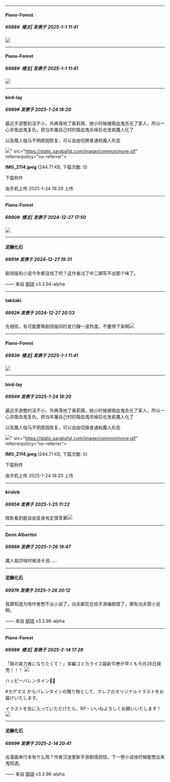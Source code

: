 ﻿
*****

####  Piano-Forest  
##### 6988#         楼主| 发表于 2025-1-1 11:41

<img src="https://p.sda1.dev/21/59c129b3c4a94e5d3c81f2e0bfb3d1f8/20250101_114047.jpg" referrerpolicy="no-referrer">


*****

####  Piano-Forest  
##### 6988#         楼主| 发表于 2025-1-1 11:41

<img src="https://p.sda1.dev/21/59c129b3c4a94e5d3c81f2e0bfb3d1f8/20250101_114047.jpg" referrerpolicy="no-referrer">

*****

####  bird-lay  
##### 6989#       发表于 2025-1-24 18:20

最近手游整的活不小，外典落地了奥莉薇，她小时候被吸血鬼杀光了家人，所以一心杀吸血鬼复仇，把当年屠自己村的吸血鬼杀掉后也发疯魔人化了

以及魔人伽马不明原因恢复，可以自由切换普通和魔人形态

<img src="https://img.saraba1st.com/forum/202501/24/182001l0795l7nz0wxl89l.jpeg" referrerpolicy="no-referrer">" src="https://static.saraba1st.com/image/common/none.gif" referrerpolicy="no-referrer">

<strong>IMG_2114.jpeg</strong> (244.71 KB, 下载次数: 0)

下载附件

由手机上传
2025-1-24 18:20 上传


*****

####  Piano-Forest  
##### 6990#         楼主| 发表于 2024-12-27 17:50

<img src="https://p.sda1.dev/21/666de3e0dfcd06c4db84774423a9fe2d/20241224_231102.jpg" referrerpolicy="no-referrer">

*****

####  泥鳅化石  
##### 6991#       发表于 2024-12-27 19:31

剧场版和小说今年都没戏了吧？这作者过了中二期写不出那个味了。

—— 来自 [鹅球](https://www.pgyer.com/xfPejhuq) v3.3.94-alpha

*****

####  takitaki  
##### 6992#       发表于 2024-12-27 20:53

先相信，有可能要等剧场版同时发行蹭一波热度。不要停下来啊<img src="https://static.saraba1st.com/image/smiley/face2017/135.png" referrerpolicy="no-referrer">

*****

####  Piano-Forest  
##### 6993#         楼主| 发表于 2025-1-1 11:41

<img src="https://p.sda1.dev/21/59c129b3c4a94e5d3c81f2e0bfb3d1f8/20250101_114047.jpg" referrerpolicy="no-referrer">

*****

####  bird-lay  
##### 6994#       发表于 2025-1-24 18:20

最近手游整的活不小，外典落地了奥莉薇，她小时候被吸血鬼杀光了家人，所以一心杀吸血鬼复仇，把当年屠自己村的吸血鬼杀掉后也发疯魔人化了

以及魔人伽马不明原因恢复，可以自由切换普通和魔人形态

<img src="https://img.saraba1st.com/forum/202501/24/182001l0795l7nz0wxl89l.jpeg" referrerpolicy="no-referrer">" src="https://static.saraba1st.com/image/common/none.gif" referrerpolicy="no-referrer">

<strong>IMG_2114.jpeg</strong> (244.71 KB, 下载次数: 0)

下载附件

由手机上传
2025-1-24 18:20 上传

*****

####  kiralzb  
##### 6995#       发表于 2025-1-25 11:22

暗影看到能自由变身肯定很羡慕<img src="https://static.saraba1st.com/image/smiley/face2017/037.png" referrerpolicy="no-referrer">


*****

####  Demi.Albertini  
##### 6996#       发表于 2025-1-26 19:47

魔人祖宗啥时候进卡池……


*****

####  泥鳅化石  
##### 6997#       发表于 2025-1-26 20:12

我算知道为啥作者憋不出小说了，功夫都花在给手游编剧情了，哪有功夫管小说啊。

—— 来自 [鹅球](https://www.pgyer.com/xfPejhuq) v3.3.96-alpha

*****

####  Piano-Forest  
##### 6998#         楼主| 发表于 2025-2-14 17:28

「陰の実力者になりたくて！」本編コミカライズ最新15巻が早くも今月26日発売！！！
<img src="https://p.sda1.dev/22/621decfc1d5691f2346b36123efd8be6/20250214_172604.jpg" referrerpolicy="no-referrer">

ハッピーバレンタイン🍫💝

#カゲマス からバレンタインの贈り物として、クレアのオリジナルイラストをお届けいたします。

イラストを気に入っていただけたら、RP・いいねよろしくお願いいたします！
<img src="https://p.sda1.dev/22/c1a38ad6d6a4a7ebf7c9cad5c8354c9d/20250214_172530.jpg" referrerpolicy="no-referrer">


*****

####  泥鳅化石  
##### 6999#       发表于 2025-2-14 20:41

出漫画单行本有什么用？作者沉迷更新手游剧情捞钱，下一卷小说啥时候能憋出来鬼知道。

—— 来自 [鹅球](https://www.pgyer.com/xfPejhuq) v3.3.96-alpha

